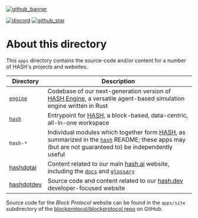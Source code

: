 [github_banner]: https://hash.dev/?utm_medium=organic&utm_source=github_readme_hash-repo_apps
[github_star]: https://github.com/hashintel/hash/tree/main/apps#
[discord]: https://hash.ai/discord?utm_medium=organic&utm_source=github_readme_hash-repo_apps
[hash engine]: https://hash.ai/platform/engine?utm_medium=organic&utm_source=github_readme_hash-repo_apps
[hash]: https://hash.ai/platform/hash?utm_medium=organic&utm_source=github_readme_hash-repo_apps
[hash.ai]: https://hash.ai/
[hash.dev]: https://hash.dev/
[`docs`]: hashdotai/docs/
[`glossary`]: hashdotai/glossary/
[`hash`]: hash

[![github_banner](https://hash.ai/cdn-cgi/imagedelivery/EipKtqu98OotgfhvKf6Eew/01e2b813-d046-4b70-cc4e-eb2f1ead6900/github)][github_banner]

[![discord](https://img.shields.io/discord/840573247803097118)][discord] [![github_star](https://img.shields.io/github/stars/hashintel/hash?label=Star%20on%20GitHub&style=social)][github_star]

# About this directory

This `apps` directory contains the source-code and/or content for a number of HASH's projects and websites.

| Directory                | Description                                                                                                                                                                                  |
| ------------------------ | -------------------------------------------------------------------------------------------------------------------------------------------------------------------------------------------- |
| [`engine`](engine)       | Codebase of our next-generation version of [HASH Engine], a versatile agent-based simulation engine written in Rust                                                                          |
| [`hash`](hash)           | Entrypoint for [HASH], a block-based, data-centric, all-in-one workspace                                                                                                                     |
| `hash-*`                 | Individual modules which together form [HASH], as summarized in the [`hash`] README; these apps may (but are not guaranteed to) be independently useful                                      |
| [hashdotai](hashdotai)   | Content related to our main [hash.ai] website, including the [`docs`] and [`glossary`]                                                                                                       |
| [hashdotdev](hashdotdev) | Source code and content related to our [hash.dev] developer-focused website                                                                                                                  |

Source code for the _Block Protocol_ website can be found in the `apps/site` subdirectory of the [blockprotocol/blockprotocol repo](https://github.com/blockprotocol/blockprotocol/tree/main/apps/site) on GitHub.
